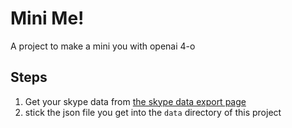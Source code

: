 # Mini Me!

A project to make a mini you with openai 4-o

## Steps

1. Get your skype data from [the skype data export page](https://secure.skype.com/en/data-export)
2. stick the json file you get into the `data` directory of this project